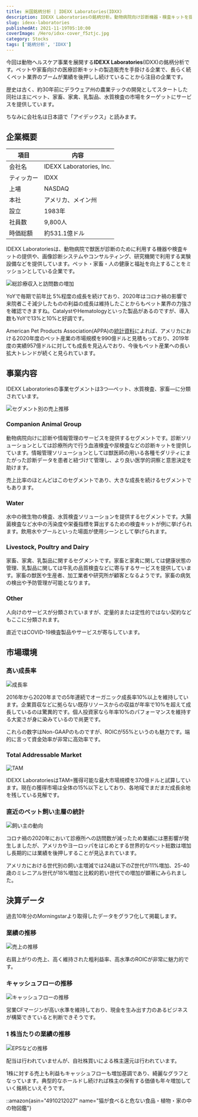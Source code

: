 ```yaml
---
title: 米国銘柄分析 | IDEXX Laboratories(IDXX)
description: IDEXX Laboratoriesの銘柄分析。動物病院向け診断機器・検査キットを提供する動物ヘルスケア企業。30年の歴史、5年連続10%以上のオーガニック成長、ROIC55%の高効率経営でペット市場拡大の恩恵を受ける高品質成長株の詳細分析。
slug: idexx-laboratories
publishedAt: 2021-11-19T05:10:00
coverImage: /Hero/idxx-cover_f5ztjc.jpg
category: Stocks
tags: ['銘柄分析', 'IDXX']
---
```


今回は動物ヘルスケア事業を展開する**IDEXX Laboratories**(IDXX)の銘柄分析です。ペットや家畜向けの医療診断キットの製造販売を手掛ける企業で、長らく続くペット業界のブームが業績を後押しし続けていることから注目の企業です。

歴史は古く、約30年前にデラウェア州の農業テックの開発としてスタートした同社は主にペット、家畜、家禽、乳製品、水質検査の市場をターゲットにサービスを提供しています。

ちなみに会社名は日本語で「アイデックス」と読みます。

## 企業概要

| 項目       | 内容                     |
| ---------- | ------------------------ |
| 会社名     | IDEXX Laboratories, Inc. |
| ティッカー | IDXX                     |
| 上場       | NASDAQ                   |
| 本社       | アメリカ、メイン州       |
| 設立       | 1983年                   |
| 社員数     | 9,800人                  |
| 時価総額   | 約531.1億ドル            |

IDEXX Laboratoriesは、動物病院で獣医が診断のために利用する機器や検査キットの提供や、画像診断システムやコンサルティング、研究機関で利用する実験設備などを提供しています。ペット・家畜・人の健康と福祉を向上することをミッションとしている企業です。

![総診療収入と訪問数の増加](/Stocks/idxx-growth_asajog.jpg)

YoYで毎期で前年比 5%程度の成長を続けており、2020年はコロナ禍の影響で来院者こそ減少したものの利益の成長は維持したことからもペット業界の力強さを確認できますね。CatalystやHematologyといった製品があるのですが、導入数もYoYで13%と10%と好調です。

American Pet Products Association(APPA)の[統計資料](https://www.americanpetproducts.org/press_industrytrends.asp)によれば、アメリカにおける2020年度のペット産業の市場規模を990億ドルと見積もっており、2019年度の実績957億ドルに対しても成長を見込んでおり、今後もペット産業への長い拡大トレンドが続くと見られています。

## 事業内容

IDEXX Laboratoriesの事業セグメントは3つ―ペット、水質検査、家畜―に分類されています。

![セグメント別の売上推移](/Stocks/idxx-segment_mol9vi.png 'セグメント別の売上推移')

### Companion Animal Group

動物病院向けに診断や情報管理のサービスを提供するセグメントです。診断ソリューションとしては診療所内で行う血液検査や尿検査などの診断キットを提供しています。情報管理ソリューションとしては獣医師の用いる各種モダリティにまたがった診断データを患者と紐づけて管理し、より良い医学的洞察と意思決定を助けます。

売上比率のほとんどはこのセグメントであり、大きな成長を続けるセグメントでもあります。

### Water

水中の微生物の検査、水質検査ソリューションを提供するセグメントです。大腸菌検査など水中の汚染度や栄養指標を算出するための検査キットが例に挙げられます。飲用水やプールといった場面が使用シーンとして挙げられます。

### Livestock, Poultry and Dairy

家畜、家禽、乳製品に関するセグメントです。家畜と家禽に関しては健康状態の管理、乳製品に関しては牛乳の品質検査などに寄与するサービスを提供しています。家畜の獣医や生産者、加工業者や研究所が顧客となるようです。家畜の病気の検出や予防管理が可能となります。

### Other

人向けのサービスが分類されていますが、定量的または定性的ではない契約などもここに分類されます。

直近ではCOVID-19検査製品やサービスが寄与しています。

## 市場環境

### 高い成長率

![成長率](/Stocks/idxx-growth.jpg)

2016年から2020年までの5年連続でオーガニック成長率10%以上を維持しています。企業買収などに拠らない既存リソースからの収益が年率で10%を超えて成長しているのは驚異的です。個人投資家なら年率10%のパフォーマンスを維持する大変さが身に染みているので尚更です。

これらの数字はNon-GAAPのものですが、ROICが55%というのも魅力です。端的に言って資金効率が非常に高効率です。

### Total Addressable Market

![TAM](/Stocks/idxx-tam.jpg)

IDEXX LaboratoriesはTAM=獲得可能な最大市場規模を370億ドルと試算しています。現在の獲得市場は全体の15%以下としており、各地域でまだまだ成長余地を残している見解です。

### 直近のペット飼い主層の統計

![飼い主の動向](/Stocks/idxx-petparents.jpg)

コロナ禍の2020年において診療所への訪問数が減ったため業績には悪影響が発生しましたが、アメリカやヨーロッパをはじめとする世界的なペット総数は増加し長期的には業績を後押しすることが見込まれています。

アメリカにおける世代別の飼い主増減では24歳以下のZ世代が11%増加、25-40歳のミレニアル世代が18%増加と比較的若い世代での増加が顕著にみられました。

## 決算データ

過去10年分のMorningstarより取得したデータをグラフ化して掲載します。

### 業績の推移

![売上の推移](/Stocks/idxx-revenue_zimybj.png)

右肩上がりの売上、高く維持された粗利益率、高水準のROICが非常に魅力的です。

### キャッシュフローの推移

![キャッシュフローの推移](/Stocks/idxx-cashflow_jrjhs0.png)

営業CFマージンが高い水準を維持しており、現金を生み出す力のあるビジネスが構築できていると判断できそうです。

### 1 株当たりの業績の推移

![EPSなどの推移](/Stocks/idxx-eps_sjxma4.png)

配当は行われていませんが、自社株買いによる株主還元は行われています。

1株に対する売上も利益もキャッシュフローも増加基調であり、綺麗なグラフとなっています。典型的なホールドし続ければ株主の保有する価値も年々増加していく銘柄といえそうです。

::amazon{asin="4910212027" name="猫が食べると危ない食品・植物・家の中の物図鑑"}
